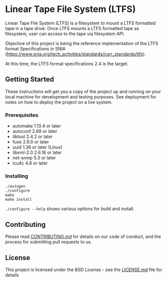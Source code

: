 # Linear Tape File System (LTFS)

Linear Tape File System (LTFS) is a filesystem to mount a LTFS formatted tape in a tape drive. Once LTFS mounts a LTFS formatted tape as filesystem, user can access to the tape via filesystem API.

Objective of this project is being the reference implementation of the LTFS format Specifications in SNIA (https://www.snia.org/tech_activities/standards/curr_standards/ltfs).

At this time, the LTFS format specifications 2.4 is the target.

## Getting Started

These instructions will get you a copy of the project up and running on your local machine for development and testing purposes. See deployment for notes on how to deploy the project on a live system.

### Prerequisites

* automake 1.13.4 or later
* autoconf 2.69 or later
* libtool 2.4.2 or later
* fuse 2.6.0 or later
* uuid 1.36 or later (Linux)
* libxml-2.0 2.6.16 or later
* net-snmp 5.3 or later
* icu4c 4.8 or later

### Installing

```
./autogen
./configure
make
make install
```
`./configure --help` shows various options for build and install.

## Contributing

Please read [CONTRIBUTING.md](.github/CONTRIBUTING.md) for details on our code of conduct, and the process for submitting pull requests to us.

## License

This project is licensed under the BSD License - see the [LICENSE.md](LICENSE.md) file for details
